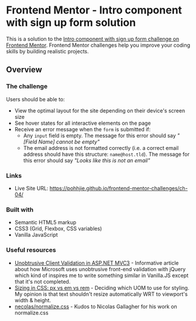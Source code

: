 # Frontend Mentor - Intro component with sign up form solution

This is a solution to the [Intro component with sign up form challenge on Frontend Mentor](https://www.frontendmentor.io/challenges/intro-component-with-signup-form-5cf91bd49edda32581d28fd1). Frontend Mentor challenges help you improve your coding skills by building realistic projects. 

## Overview

### The challenge

Users should be able to:

- View the optimal layout for the site depending on their device's screen size
- See hover states for all interactive elements on the page
- Receive an error message when the `form` is submitted if:
  - Any `input` field is empty. The message for this error should say *"[Field Name] cannot be empty"*
  - The email address is not formatted correctly (i.e. a correct email address should have this structure: `name@host.tld`). The message for this error should say *"Looks like this is not an email"*

### Links

- Live Site URL: https://pohhjie.github.io/frontend-mentor-challenges/ch-04/

### Built with

- Semantic HTML5 markup
- CSS3 (Grid, Flexbox, CSS variables)
- Vanilla JavaScript

### Useful resources

- [Unobtrusive Client Validation in ASP.NET MVC3](https://bradwilson.typepad.com/blog/2010/10/mvc3-unobtrusive-validation.html) - Informative article about how Microsoft uses unobtrusive front-end validation with jQuery which kind of inspires me to write something similar in Vanilla.JS except that it's not completed.
- [Sizing in CSS: px vs em vs rem](https://chiamakaikeanyi.dev/sizing-in-css-px-vs-em-vs-rem/) - Deciding which UOM to use for styling. My opinion is that text shouldn't resize automatically WRT to viewport's width & height.
- [necolas/normalize.css](https://github.com/necolas/normalize.css/) - Kudos to Nicolas Gallagher for his work on normalize.css




